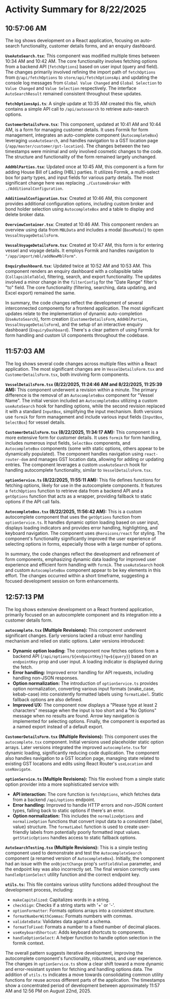 # Activity Summary for 8/22/2025

## 10:57:06 AM
The log shows development on a React application, focusing on auto-search functionality, customer details forms, and an enquiry dashboard.

**`UseAutoSearch.tsx`**: This component was modified multiple times between 10:34 AM and 10:42 AM.  The core functionality involves fetching options from a backend API (`fetchOptions`) based on user input (query and field).  The changes primarily involved refining the import path of `fetchOptions` from  `@/api/fetchOptions` to `store/api/fetchOptionsApi` and updating the console log messages from  `Global Value Changed` and `Global Selection` to  `Value Changed` and `Value Selection` respectively.  The interface `AutoSearchResult` remained consistent throughout these updates.


**`fetchOptionsApi.ts`**: A single update at 10:35 AM created this file, which contains a simple API call to `/api/autosearch` to retrieve auto-search options.

**`CustomerDetailsForm.tsx`**: This component, updated at 10:41 AM and 10:44 AM, is a form for managing customer details.  It uses Formik for form management, integrates an auto-complete component (`AutocompleteBox`) leveraging `useAutoSearch`, and handles navigation to a GST location page (`/app/master/customer/gst-location`). The changes between the two timestamps were minimal and only involved cosmetic changes to the code.  The structure and functionality of the form remained largely unchanged.

**`AddHblParties.tsx`**:  Updated once at 10:45 AM, this component is a form for adding House Bill of Lading (HBL) parties.  It utilizes Formik, a multi-select box for party types, and input fields for various party details.  The most significant change here was replacing `./CustomeBroker` with `./AdditionalConfiguration`.


**`AdditionalConfiguration.tsx`**: Created at 10:46 AM, this component provides additional configuration options, including custom broker and bond holder selection using `AutocompleteBox` and a table to display and delete broker data.

**`OverviewContainer.tsx`**: Created at 10:46 AM.  This component renders an overview using data from `MBLData` and includes a modal (`BaseModal`) to open `VessalVoyageDetailsForm`.

**`VessalVoyageDetailsForm.tsx`**: Created at 10:47 AM, this form is for entering vessel and voyage details. It employs Formik and handles navigation to `"/app/import/mbl/addNewMblForm"`.

**`EnquiryDashboard.tsx`**: Updated twice at 10:52 AM and 10:53 AM. This component renders an enquiry dashboard with a collapsible table (`CollapsibleTable`), filtering, search, and export functionality. The updates involved a minor change in the `filterConfig` for the "Date Range" filter's "to" field.  The core functionality (filtering, searching, data updating, and Excel export) remained the same.


In summary, the code changes reflect the development of several interconnected components for a frontend application. The most significant updates relate to the implementation of dynamic auto-completion (`UseAutoSearch`), form creation (`CustomerDetailsForm`, `AddHblParties`, `VessalVoyageDetailsForm`), and the setup of an interactive enquiry dashboard (`EnquiryDashboard`).  There's a clear pattern of using Formik for form handling and custom UI components throughout the codebase.


## 11:57:03 AM
The log shows several code changes across multiple files within a React application.  The most significant changes are in `VesselDetailsForm.tsx` and `CustomerDetailsForm.tsx`, both involving form components.

**`VesselDetailsForm.tsx` (8/22/2025, 11:24:46 AM and 8/22/2025, 11:25:39 AM):**  This component underwent a revision within a minute. The primary difference is the removal of an `AutocompleteBox` component for "Vessel Name". The initial version included an `AutocompleteBox` utilizing a custom `useAutoSearch` hook for handling options, while the second revision replaced it with a standard `InputBox`, simplifying the input mechanism.  Both versions use `formik` for form management and include various input fields (`InputBox`, `SelectBox`) for vessel details.


**`CustomerDetailsForm.tsx` (8/22/2025, 11:34:17 AM):** This component is a more extensive form for customer details. It uses `formik` for form handling, includes numerous input fields, `SelectBox` components, and `AutocompleteBox` components (some with static options, others appear to be dynamically populated).  The component handles navigation using `react-router-dom` and manages GST location data, allowing for adding or updating entries. The component leverages a custom `useAutoSearch` hook for handling autocomplete functionality, similar to `VesselDetailsForm.tsx`.


**`optionService.ts` (8/22/2025, 11:55:11 AM):** This file defines functions for fetching options, likely for use in the autocomplete components. It features a `fetchOptions` function to retrieve data from a backend API and a `getOptions` function that acts as a wrapper, providing fallback to static options if the API call fails.


**`AutocompleteBox.tsx` (8/22/2025, 11:56:42 AM):** This is a custom autocomplete component that uses the `getOptions` function from `optionService.ts`.  It handles dynamic option loading based on user input, displays loading indicators and provides error handling, highlighting, and keyboard navigation. The component uses `@heroicons/react` for styling.  The component's functionality significantly improved the user experience of selecting options in forms, especially those with a large number of options.

In summary, the code changes reflect the development and refinement of form components, emphasizing dynamic data loading for improved user experience and efficient form handling with `formik`. The `useAutoSearch` hook and custom `AutocompleteBox` component appear to be key elements in this effort.  The changes occurred within a short timeframe, suggesting a focused development session on form enhancements.


## 12:57:13 PM
The log shows extensive development on a React frontend application, primarily focused on an autocomplete component and its integration into a customer details form.

**`autocomplete.tsx` (Multiple Revisions):** This component underwent significant changes.  Early versions lacked a robust error handling mechanism and relied on static options. Later versions introduced:

* **Dynamic option loading:** The component now fetches options from a backend API (`/api/options/${endpointKey}?q=${query}`) based on an `endpointKey` prop and user input.  A loading indicator is displayed during the fetch.
* **Error handling:** Improved error handling for API requests, including handling non-JSON responses.
* **Option normalization:**  The introduction of `optionService.ts` provides option normalization, converting various input formats (snake_case, kebab-case) into consistently formatted labels using `formatLabel`.  Static fallback options are also defined.
* **Improved UX:**  The component now displays a "Please type at least 2 characters" message when the input is too short and a "No Options" message when no results are found.  Arrow key navigation is implemented for selecting options.  Finally, the component is exported as a named export instead of a default export.


**`CustomerDetailsForm.tsx` (Multiple Revisions):** This component uses the `autocomplete.tsx` component.  Initial versions used placeholder static option arrays.  Later versions integrated the improved `autocomplete.tsx` for dynamic loading, significantly reducing code duplication. The component also handles navigation to a GST location page, managing state related to existing GST locations and edits using React Router's `useLocation` and `useNavigate`.

**`optionService.ts` (Multiple Revisions):**  This file evolved from a simple static option provider into a more sophisticated service with:

* **API interaction:**  The core function is `fetchOptions`, which fetches data from a backend `/api/options` endpoint.
* **Error handling:** Improved to handle HTTP errors and non-JSON content types, falling back to static options if there's an error.
* **Option normalization:** This includes the  `normalizeOptions` and `normalizeOption` functions that convert input data to a consistent {label, value} structure.  The `formatLabel` function is used to create user-friendly labels from potentially poorly formatted input values.  `getStaticOptions` handles access to static fallback options.


**`AutoSearchTesting.tsx` (Multiple Revisions):**  This is a simple testing component used to demonstrate and test the `AutocompleteSearch` component (a renamed version of `AutocompleteBox`). Initially, the component had an issue with the `onObjectChange` prop's `setFieldValue` parameter, and the endpoint key was also incorrectly set. The final version correctly uses `handleOptionSelect` utility function and the correct endpoint key.

**`utils.ts`:** This file contains various utility functions added throughout the development process, including:

* `makeCapitalized`: Capitalizes words in a string.
* `checkSign`: Checks if a string starts with '+' or '-'.
* `optionFormatter`: Formats options arrays into a consistent structure.
* `formatNumberWithCommas`: Formats numbers with commas.
* `validateData`: Validates data against a schema.
* `formatToFixed`: Formats a number to a fixed number of decimal places.
* `useKeyboardShortcut`: Adds keyboard shortcuts to components.
* `handleOptionSelect`: A helper function to handle option selection in the formik context.


The overall pattern suggests iterative development, improving the autocomplete component's functionality, robustness, and user experience. The changes in `optionService.ts` show a clear shift toward a more dynamic and error-resistant system for fetching and handling options data. The addition of `utils.ts` indicates a move towards consolidating common utility functions for reuse across different parts of the application.  The timestamps show a concentrated period of development between approximately 11:57 AM and 12:56 PM on August 22nd, 2025.
